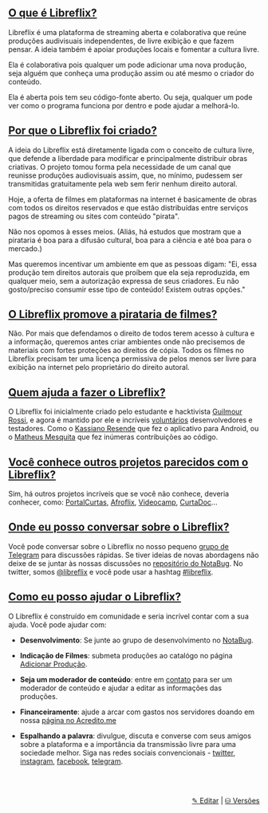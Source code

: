 
## <a name="faq1" href="#faq1">O que é Libreflix?</a>
Libreflix é uma plataforma de streaming aberta e colaborativa que reúne produções audivisuais independentes, de livre exibição e que fazem pensar. A ideia também é apoiar produções locais e fomentar a cultura livre.

Ela é colaborativa pois qualquer um pode adicionar uma nova produção, seja alguém que conheça uma produção assim ou até mesmo o criador do conteúdo.

Ela é aberta pois tem seu código-fonte aberto. Ou seja, qualquer um pode ver como o programa funciona por dentro e pode ajudar a melhorá-lo.

## <a name="faq2" href="#faq2"> Por que o Libreflix foi criado?</a>
A ideia do Libreflix está diretamente ligada com o conceito de cultura livre, que defende a liberdade para modificar e principalmente distribuir obras criativas. O projeto tomou forma pela necessidade de um canal que reunisse produções audiovisuais assim, que, no mínimo, pudessem ser transmitidas gratuitamente pela web sem ferir nenhum direito autoral.

Hoje, a oferta de filmes em plataformas na internet é basicamente de obras com todos os direitos reservados e que estão distribuídas entre serviços pagos de streaming ou sites com conteúdo "pirata".

Não nos opomos à esses meios. (Aliás, há estudos que mostram que a pirataria é boa para a difusão cultural, boa para a ciência e até boa para o mercado.)

Mas queremos incentivar um ambiente em que as pessoas digam: "Ei, essa produção tem direitos autorais que proíbem que ela seja reproduzida, em qualquer meio, sem a autorização expressa de seus criadores. Eu não gosto/preciso consumir esse tipo de conteúdo! Existem outras opções."

## <a name="faq3" href="#faq3"> O Libreflix promove a pirataria de filmes?</a>
Não. Por mais que defendamos o direito de todos terem acesso à cultura e a informação, queremos antes criar ambientes onde não precisemos de materiais com fortes proteções ao direitos de cópia. Todos os filmes no Libreflix precisam ter uma licença permissiva de pelos menos ser livre para exibição na internet pelo proprietário do direito autoral.

## <a name="faq4" href="#faq4"> Quem ajuda a fazer o Libreflix?</a>
O Libreflix foi inicialmente criado pelo estudante e  hacktivista [Guilmour Rossi](http://guilmour.org), e agora é mantido por ele e incríveis [voluntários](https://libregit.org/libreflix/libreflix/issues) desenvolvedores e testadores. Como o [Kassiano Resende](http://instagram.com/kassianoresende) que fez o aplicativo para Android, ou o [Matheus Mesquita](http://n2omatt.com) que fez inúmeras contribuições ao código.

## <a name="faq5" href="#faq5"> Você conhece outros projetos parecidos com o Libreflix?</a>
Sim, há outros projetos incríveis que se você não conhece, deveria conhecer, como: [PortalCurtas](http://portacurtas.org.br), [Afroflix](http://afroflix.com.br), [Videocamp](http://videocamp.com), [CurtaDoc](http://curtadoc.tv)...

## <a name="faq6" href="#faq6"> Onde eu posso conversar sobre o Libreflix?</a>
Você pode conversar sobre o Libreflix no nosso pequeno [grupo de Telegram](https://t.me/joinchat/DPUEEQwX-hRfRKCSoFNUmw) para discussões rápidas. Se tiver ideias de novas abordagens não deixe de se juntar às nossas discussões no [repositório do NotaBug](https://libregit.org/libreflix/libreflix/issues). No twitter, somos [@libreflix](https://twitter.com/libreflix) e você pode usar a hashtag [#libreflix](https://twitter.com/search?q=%23libreflix&src=typdÉvocê  ).

## <a name="faq7" href="#faq7"> Como eu posso ajudar o Libreflix?</a>
O Libreflix é construído em comunidade e seria incrível contar com a sua ajuda. Você pode ajudar com:
- **Desenvolvimento**: Se junte ao grupo de desenvolvimento no [NotaBug](https://libregit.org/libreflix/libreflix/issues).

- **Indicação de Filmes**: submeta produções ao catalógo no página [Adicionar Produção](/novo).

- **Seja um moderador de conteúdo**: entre em [contato](/contato) para ser um moderador de conteúdo e ajudar a editar as informações das produções.

- **Financeiramente**: ajude a arcar com gastos nos servidores doando em nossa [página no Acredito.me](https://acredito.me/libreflix2018)

- **Espalhando a palavra**: divulgue, discuta e converse com seus amigos sobre a plataforma e a importância da transmissão livre para uma sociedade melhor. Siga nas redes sociais convencionais - [twitter](https://twitter.com/libreflix), [instagram](https://instagram.com/libreflix), [facebook](https://facebook.com/libreflix), [telegram](https://t.me/libreflix).


<br><br>
<p align="right">
  <a href="https://libregit.org/libreflix/libreflix/src/master/views/faq.md")">&#x270E; Editar</a> |
  <a href="https://libregit.org/libreflix/libreflix/commits/master/views/faq.md")}}">&#x26C1; Versões</a>
</p>
